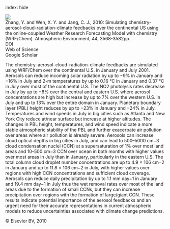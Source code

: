 index: hide

<div class="Citation">
    <div class="Citation-thumb CitationThumb-linked"  data-href="https://doi.org/10.1016/j.atmosenv.2010.05.056">
      <img src="https://static.claimspace.cloud/climate-study-static/refs/thumbs/11/Zhang_et_al_2010b-thumb.png" />
    </div>

  <div class="Citation-body">
    <div class="Citation-text">Zhang, Y. and Wen, X. Y. and Jang, C. J., 2010: Simulating chemistry-aerosol-cloud-radiation-climate feedbacks over the continental US using the online-coupled Weather Research Forecasting Model with chemistry (WRF/Chem). <span class="Article-journal">Atmospheric Environment, </span><span class="Article-volume">44, </span>3568-3582pp.</div>
    <div class="Citation-links">
      <div class="CitationLink" data-href="https://doi.org/10.1016/j.atmosenv.2010.05.056">
        <div class="CitationLink-icon CitationLink-Doi"></div>
        <div class="CitationLink-text">DOI</div>
      </div>
      <div class="CitationLink" data-href="http://cel.webofknowledge.com/InboundService.do?customersID=atyponcel&smartRedirect=yes&mode=FullRecord&IsProductCode=Yes&product=CEL&Init=Yes&Func=Frame&action=retrieve&SrcApp=literatum&SrcAuth=atyponcel&SID=7CNc3cIRaBKjGbSujFM&UT=WOS:000281292700012">
        <div class="CitationLink-icon CitationLink-Isi"></div>
        <div class="CitationLink-text">Web of Science</div>
      </div>
      <div class="CitationLink" data-href="https://scholar.google.com/scholar?q=10.1016/j.atmosenv.2010.05.056">
        <div class="CitationLink-icon CitationLink-Scholar"></div>
        <div class="CitationLink-text">Google Scholar</div>
      </div>
    </div>
  </div>
</div>

The chemistry–aerosol–cloud–radiation–climate feedbacks are simulated using WRF/Chem over the continental U.S. in January and July 2001. Aerosols can reduce incoming solar radiation by up to −9% in January and −16% in July and 2-m temperatures by up to 0.16 °C in January and 0.37 °C in July over most of the continental U.S. The NO2 photolysis rates decrease in July by up to −8% over the central and eastern U.S. where aerosol concentrations are high but increase by up to 7% over the western U.S. in July and up to 13% over the entire domain in January. Planetary boundary layer (PBL) height reduces by up to −23% in January and −24% in July. Temperatures and wind speeds in July in big cities such as Atlanta and New York City reduce at/near surface but increase at higher altitudes. The changes in PBL height, temperatures, and wind speed indicate a more stable atmospheric stability of the PBL and further exacerbate air pollution over areas where air pollution is already severe. Aerosols can increase cloud optical depths in big cities in July, and can lead to 500–5000 cm−3 cloud condensation nuclei (CCN) at a supersaturation of 1% over most land areas and 10–500 cm−3 CCN over ocean in both months with higher values over most areas in July than in January, particularly in the eastern U.S. The total column cloud droplet number concentrations are up to 4.9 × 106 cm−2 in January and up to 11.8 × 106 cm−2 in July, with higher values over regions with high CCN concentrations and sufficient cloud coverage. Aerosols can reduce daily precipitation by up to 1.1 mm day−1 in January and 19.4 mm day−1 in July thus the wet removal rates over most of the land areas due to the formation of small CCNs, but they can increase precipitation over regions with the formation of large/giant CCN. These results indicate potential importance of the aerosol feedbacks and an urgent need for their accurate representations in current atmospheric models to reduce uncertainties associated with climate change predictions.

<div class="Citation-copy">
&copy; Elsevier BV, 2010
</div>